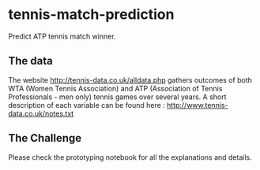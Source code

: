 # tennis-match-prediction
Predict ATP tennis match winner.

## The data
The website http://tennis-data.co.uk/alldata.php gathers outcomes of both WTA (Women Tennis Association) and ATP (Association of Tennis Professionals - men only) tennis games over several years.
A short description of each variable can be found here : http://www.tennis-data.co.uk/notes.txt

## The Challenge
Please check the prototyping notebook for all the explanations and details.